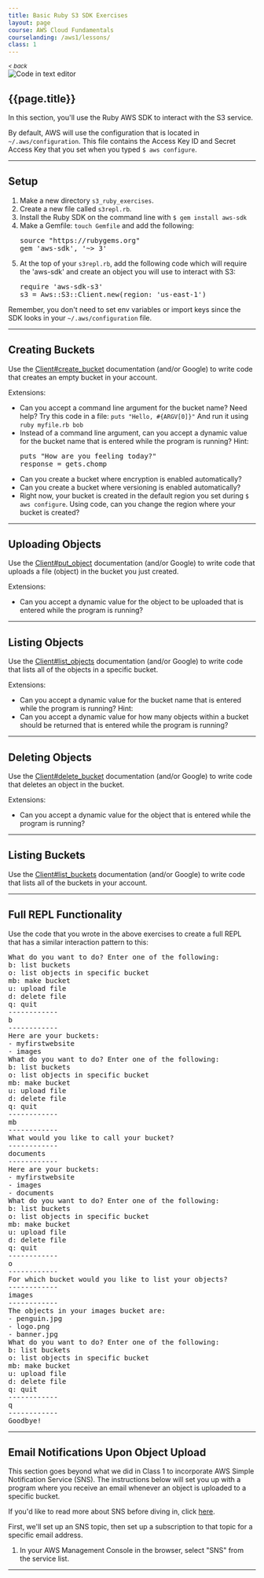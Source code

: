 ```yaml
---
title: Basic Ruby S3 SDK Exercises
layout: page
course: AWS Cloud Fundamentals
courselanding: /aws1/lessons/
class: 1
---
```



<div id="wrapper">
	<nav id="toc">
		<small><a style="font-style: italic" href="javascript:history.back()" title="">< back</a></small>
	</nav>
	<div id="content-container">
		<section>
			<img class="section-image" src="{{ site.url }}/assets/images/code.png" alt="Code in text editor">
			<h2><a name="Topic1">{{page.title}}</a></h2>
			<p>In this section, you'll use the Ruby AWS SDK to interact with the S3 service.</p>
			<p>By default, AWS will use the configuration that is located in <code>~/.aws/configuration</code>. This file contains the Access Key ID and Secret Access Key that you set when you typed <code>$ aws configure</code>.</p>
		</section>
		<hr />
		<section>
			<h2><a name="Topic1">Setup</a></h2>
			<ol>
				<li>Make a new directory <code>s3_ruby_exercises</code>.</li>
				<li>Create a new file called <code>s3repl.rb</code>.</li>
				<li>Install the Ruby SDK on the command line with <code>$ gem install aws-sdk</code></li>
				<li>Make a Gemfile: <code>touch Gemfile</code> and add the following:</li>
				<pre>source "https://rubygems.org"
gem 'aws-sdk', '~> 3'</pre>
				<li>At the top of your <code>s3repl.rb</code>, add the following code which will require the 'aws-sdk' and create an object you will use to interact with S3:</li>
				<pre>require 'aws-sdk-s3'
s3 = Aws::S3::Client.new(region: 'us-east-1')</pre>
			</ol>
				<p>Remember, you don't need to set env variables or import keys since the SDK looks in your <code>~/.aws/configuration</code> file.</p>
		</section>
		<hr />
		<section>
			<h2><a name="Topic1">Creating Buckets</a></h2>
			<p>Use the <a href="https://docs.aws.amazon.com/sdk-for-ruby/v3/api/Aws/S3/Client.html#create_bucket-instance_method">Client#create_bucket</a> documentation (and/or Google) to write code that creates an empty bucket in your account.</p>
			<p>Extensions:</p>
			<ul>
				<li>Can you accept a command line argument for the bucket name? Need help? Try this code in a file: <code>puts "Hello, #{ARGV[0]}"</code> And run it using <code>ruby myfile.rb bob</code></li>
				<li>Instead of a command line argument, can you accept a dynamic value for the bucket name that is entered while the program is running? Hint:</li>
				<pre>puts "How are you feeling today?"
response = gets.chomp</pre>
				<li>Can you create a bucket where encryption is enabled automatically?</li>
				<li>Can you create a bucket where versioning is enabled automatically?</li>
				<li>Right now, your bucket is created in the default region you set during <code>$ aws configure</code>. Using code, can you change the region where your bucket is created?</li>
			</ul>
		</section>
		<hr />
		<section>
			<h2><a name="Topic1">Uploading Objects</a></h2>
			<p>Use the <a href="https://docs.aws.amazon.com/sdk-for-ruby/v3/api/Aws/S3/Client.html#put_object-instance_method">Client#put_object</a> documentation (and/or Google) to write code that uploads a file (object) in the bucket you just created.</p>
			<p>Extensions:</p>
			<ul>
				<li>Can you accept a dynamic value for the object to be uploaded that is entered while the program is running?</li>				
			</ul>
		</section>
		<hr />
		<section>
			<h2><a name="Topic1">Listing Objects</a></h2>
			<p>Use the <a href="https://docs.aws.amazon.com/sdk-for-ruby/v3/api/Aws/S3/Client.html#list_objects-instance_method">Client#list_objects</a> documentation (and/or Google) to write code that lists all of the objects in a specific bucket.</p>
			<p>Extensions:</p>
			<ul>
				<li>Can you accept a dynamic value for the bucket name that is entered while the program is running? Hint:</li>				
				<li>Can you accept a dynamic value for how many objects within a bucket should be returned that is entered while the program is running?</li>				
			</ul>
		</section>
		<hr />
		<section>
			<h2><a name="Topic1">Deleting Objects</a></h2>
			<p>Use the <a href="https://docs.aws.amazon.com/sdk-for-ruby/v3/api/Aws/S3/Client.html#delete_bucket-instance_method">Client#delete_bucket</a> documentation (and/or Google) to write code that deletes an object in the bucket.</p>
			<p>Extensions:</p>
			<ul>
				<li>Can you accept a dynamic value for the object that is entered while the program is running?</li>				
			</ul>
		</section>
		<hr />
		<section>
			<h2><a name="Topic1">Listing Buckets</a></h2>
			<p>Use the <a href="https://docs.aws.amazon.com/sdk-for-ruby/v3/api/Aws/S3/Client.html#list_buckets-instance_method">Client#list_buckets</a> documentation (and/or Google) to write code that lists all of the buckets in your account.</p>
		</section>
		<hr />
		<section>
			<h2><a name="Topic1">Full REPL Functionality</a></h2>
			<p>Use the code that you wrote in the above exercises to create a full REPL that has a similar interaction pattern to this:</p>
			<pre>What do you want to do? Enter one of the following:
b: list buckets
o: list objects in specific bucket
mb: make bucket
u: upload file
d: delete file
q: quit
------------
b
------------
Here are your buckets:
- myfirstwebsite
- images
What do you want to do? Enter one of the following:
b: list buckets
o: list objects in specific bucket
mb: make bucket
u: upload file
d: delete file
q: quit
------------
mb
------------
What would you like to call your bucket?
------------
documents
------------
Here are your buckets:
- myfirstwebsite
- images
- documents
What do you want to do? Enter one of the following:
b: list buckets
o: list objects in specific bucket
mb: make bucket
u: upload file
d: delete file
q: quit
------------
o
------------
For which bucket would you like to list your objects?
------------
images
------------
The objects in your images bucket are:
- penguin.jpg
- logo.png
- banner.jpg
What do you want to do? Enter one of the following:
b: list buckets
o: list objects in specific bucket
mb: make bucket
u: upload file
d: delete file
q: quit
------------
q
------------
Goodbye!
</pre>
		</section>
		<hr />
		<section>
			<h2>Email Notifications Upon Object Upload</h2>
			<p>This section goes beyond what we did in Class 1 to incorporate AWS Simple Notification Service (SNS). The instructions below will set you up with a program where you receive an email whenever an object is uploaded to a specific bucket.</p>
			<p>If you'd like to read more about SNS before diving in, click <a href="">here</a>.</p>
			<p>First, we'll set up an SNS topic, then set up a subscription to that topic for a specific email address.</p>
			<ol>
				<li>In your AWS Management Console in the browser, select "SNS" from the service list.</li>
			</ol>
		</section>
		<hr />
	</div>
</div>


    

